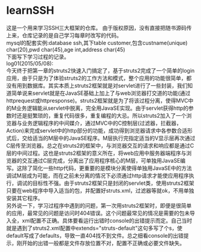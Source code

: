 # learnSSH 
这是一个用来学习SSH三大框架的仓库。
由于版权原因，没有直接把随书源码传上来，仓库记录的是自己学习每章时改写的代码。</br>
mysql的配套实例:database ssh,其下table customer,包含custname(unique) char(20),pwd char(45),age int,address char(45)</br>
下面写下学习过程的记录。</br>
log01(2015/05/08):</br>
    今天终于把第一章的struts2快速入门搞定了，基于struts2完成了一个简单的login应用，由于只是为了体验struts2的工作方法和模式，整个应用的功能很简单，都没有用到数据库。其实本质上struts2框架就是对servlet进行了一些封装，我们知道简单说来servlet就是在JavaSE基础上加上了与web浏览器打交道的功能(通过httprequest或httpresponse)。struts2框架就是为了将该过程分离，使得MVC中的M业务逻辑能从servlet中脱离，完全用JavaSE实现。由于servlet获得http的参数时还是挺繁琐的，重复代码很多，重复编程的大忌。所以struts2加入了一个浏览器与业务逻辑程序的中间媒介，通过MVC中的C控制层(过滤器，拦截器，Action)来完成servlet中的http部分的功能，成功得到浏览器请求中各参数合适形式后，交给适当的M层中的JavaSE程序。M层执行完指定适当的V显示层再次通过C层传至浏览器。总之在struts2的框架中，与浏览器交互的请求和响应都是通过C层的中间过程。这也是struts2框架的意义所在，将web应用中服务器端程序与浏览器的交互通过C层完成，分离出了应用程序核心的M层，可单独用JavaSE编写。这除了简化一些http代码，更重要的是模块分离使得单独用JavaSE中的方法调试M层成为可能，而在之前未分离的情况下必须通过http请求才能使应用程序执行，调试的目标性不强。由于struts2框架只是封闭的servlet类，使用struts2框架只要在web程序中导入适当的包，并配置好struts.xml，过滤器等就ok，不用单独安装其它程序。</br>
    另外说一下，学习过程序中遇到的问题，第一次用struts2框架时，即便是很简单的应用，最常见的问题是访问时404错误。这个问题最常见的情况是需要的包未导入全，xml配置不正确。具体要看运行出错时console的出错提示而定。自己当时就是遇到了struts2.xml配置中extends="struts-default"这句多写了个s，使default写成了defaults，导致一直404找不到文件。总之细看console的出错提示，刚开始的出错一般都是文件存放位置不对，配置不正确或必要文件缺失。</br>
